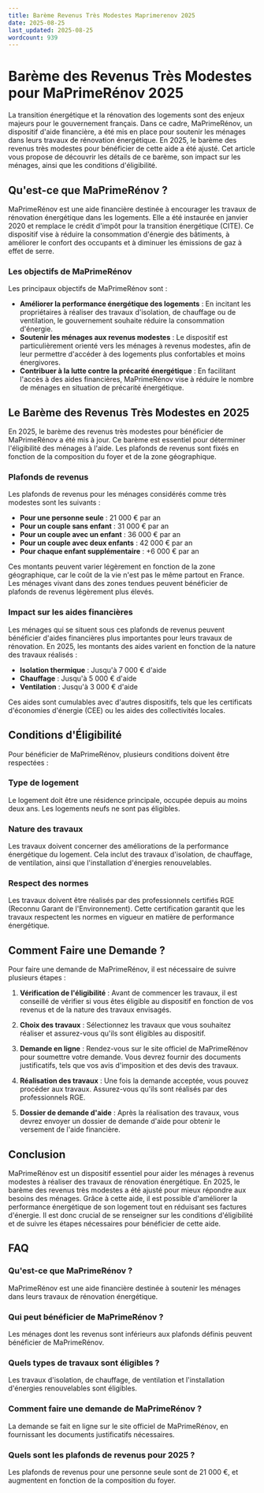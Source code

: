 ```yaml
---
title: Barème Revenus Très Modestes Maprimerenov 2025
date: 2025-08-25
last_updated: 2025-08-25
wordcount: 939
---
```


# Barème des Revenus Très Modestes pour MaPrimeRénov 2025

La transition énergétique et la rénovation des logements sont des enjeux majeurs pour le gouvernement français. Dans ce cadre, MaPrimeRénov, un dispositif d'aide financière, a été mis en place pour soutenir les ménages dans leurs travaux de rénovation énergétique. En 2025, le barème des revenus très modestes pour bénéficier de cette aide a été ajusté. Cet article vous propose de découvrir les détails de ce barème, son impact sur les ménages, ainsi que les conditions d'éligibilité.

## Qu'est-ce que MaPrimeRénov ?

MaPrimeRénov est une aide financière destinée à encourager les travaux de rénovation énergétique dans les logements. Elle a été instaurée en janvier 2020 et remplace le crédit d'impôt pour la transition énergétique (CITE). Ce dispositif vise à réduire la consommation d'énergie des bâtiments, à améliorer le confort des occupants et à diminuer les émissions de gaz à effet de serre.

### Les objectifs de MaPrimeRénov

Les principaux objectifs de MaPrimeRénov sont :

- **Améliorer la performance énergétique des logements** : En incitant les propriétaires à réaliser des travaux d'isolation, de chauffage ou de ventilation, le gouvernement souhaite réduire la consommation d'énergie.
- **Soutenir les ménages aux revenus modestes** : Le dispositif est particulièrement orienté vers les ménages à revenus modestes, afin de leur permettre d'accéder à des logements plus confortables et moins énergivores.
- **Contribuer à la lutte contre la précarité énergétique** : En facilitant l'accès à des aides financières, MaPrimeRénov vise à réduire le nombre de ménages en situation de précarité énergétique.

## Le Barème des Revenus Très Modestes en 2025

En 2025, le barème des revenus très modestes pour bénéficier de MaPrimeRénov a été mis à jour. Ce barème est essentiel pour déterminer l'éligibilité des ménages à l'aide. Les plafonds de revenus sont fixés en fonction de la composition du foyer et de la zone géographique.

### Plafonds de revenus

Les plafonds de revenus pour les ménages considérés comme très modestes sont les suivants :

- **Pour une personne seule** : 21 000 € par an
- **Pour un couple sans enfant** : 31 000 € par an
- **Pour un couple avec un enfant** : 36 000 € par an
- **Pour un couple avec deux enfants** : 42 000 € par an
- **Pour chaque enfant supplémentaire** : +6 000 € par an

Ces montants peuvent varier légèrement en fonction de la zone géographique, car le coût de la vie n'est pas le même partout en France. Les ménages vivant dans des zones tendues peuvent bénéficier de plafonds de revenus légèrement plus élevés.

### Impact sur les aides financières

Les ménages qui se situent sous ces plafonds de revenus peuvent bénéficier d'aides financières plus importantes pour leurs travaux de rénovation. En 2025, les montants des aides varient en fonction de la nature des travaux réalisés :

- **Isolation thermique** : Jusqu'à 7 000 € d'aide
- **Chauffage** : Jusqu'à 5 000 € d'aide
- **Ventilation** : Jusqu'à 3 000 € d'aide

Ces aides sont cumulables avec d'autres dispositifs, tels que les certificats d'économies d'énergie (CEE) ou les aides des collectivités locales.

## Conditions d'Éligibilité

Pour bénéficier de MaPrimeRénov, plusieurs conditions doivent être respectées :

### Type de logement

Le logement doit être une résidence principale, occupée depuis au moins deux ans. Les logements neufs ne sont pas éligibles.

### Nature des travaux

Les travaux doivent concerner des améliorations de la performance énergétique du logement. Cela inclut des travaux d'isolation, de chauffage, de ventilation, ainsi que l'installation d'énergies renouvelables.

### Respect des normes

Les travaux doivent être réalisés par des professionnels certifiés RGE (Reconnu Garant de l'Environnement). Cette certification garantit que les travaux respectent les normes en vigueur en matière de performance énergétique.

## Comment Faire une Demande ?

Pour faire une demande de MaPrimeRénov, il est nécessaire de suivre plusieurs étapes :

1. **Vérification de l'éligibilité** : Avant de commencer les travaux, il est conseillé de vérifier si vous êtes éligible au dispositif en fonction de vos revenus et de la nature des travaux envisagés.
   
2. **Choix des travaux** : Sélectionnez les travaux que vous souhaitez réaliser et assurez-vous qu'ils sont éligibles au dispositif.

3. **Demande en ligne** : Rendez-vous sur le site officiel de MaPrimeRénov pour soumettre votre demande. Vous devrez fournir des documents justificatifs, tels que vos avis d'imposition et des devis des travaux.

4. **Réalisation des travaux** : Une fois la demande acceptée, vous pouvez procéder aux travaux. Assurez-vous qu'ils sont réalisés par des professionnels RGE.

5. **Dossier de demande d'aide** : Après la réalisation des travaux, vous devrez envoyer un dossier de demande d'aide pour obtenir le versement de l'aide financière.

## Conclusion

MaPrimeRénov est un dispositif essentiel pour aider les ménages à revenus modestes à réaliser des travaux de rénovation énergétique. En 2025, le barème des revenus très modestes a été ajusté pour mieux répondre aux besoins des ménages. Grâce à cette aide, il est possible d'améliorer la performance énergétique de son logement tout en réduisant ses factures d'énergie. Il est donc crucial de se renseigner sur les conditions d'éligibilité et de suivre les étapes nécessaires pour bénéficier de cette aide.

## FAQ

### Qu'est-ce que MaPrimeRénov ?

MaPrimeRénov est une aide financière destinée à soutenir les ménages dans leurs travaux de rénovation énergétique.

### Qui peut bénéficier de MaPrimeRénov ?

Les ménages dont les revenus sont inférieurs aux plafonds définis peuvent bénéficier de MaPrimeRénov.

### Quels types de travaux sont éligibles ?

Les travaux d'isolation, de chauffage, de ventilation et l'installation d'énergies renouvelables sont éligibles.

### Comment faire une demande de MaPrimeRénov ?

La demande se fait en ligne sur le site officiel de MaPrimeRénov, en fournissant les documents justificatifs nécessaires.

### Quels sont les plafonds de revenus pour 2025 ?

Les plafonds de revenus pour une personne seule sont de 21 000 €, et augmentent en fonction de la composition du foyer.